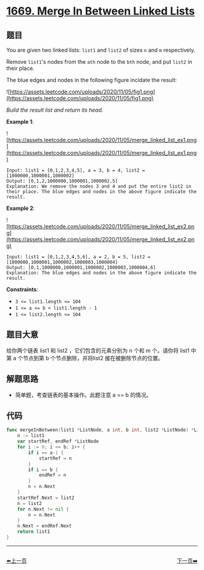 # [1669. Merge In Between Linked Lists](https://leetcode.com/problems/merge-in-between-linked-lists/)


## 题目

You are given two linked lists: `list1` and `list2` of sizes `n` and `m` respectively.

Remove `list1`'s nodes from the `ath` node to the `bth` node, and put `list2` in their place.

The blue edges and nodes in the following figure incidate the result:

![https://assets.leetcode.com/uploads/2020/11/05/fig1.png](https://assets.leetcode.com/uploads/2020/11/05/fig1.png)

*Build the result list and return its head.*

**Example 1**:

![https://assets.leetcode.com/uploads/2020/11/05/merge_linked_list_ex1.png](https://assets.leetcode.com/uploads/2020/11/05/merge_linked_list_ex1.png)

```
Input: list1 = [0,1,2,3,4,5], a = 3, b = 4, list2 = [1000000,1000001,1000002]
Output: [0,1,2,1000000,1000001,1000002,5]
Explanation: We remove the nodes 3 and 4 and put the entire list2 in their place. The blue edges and nodes in the above figure indicate the result.

```

**Example 2**:

![https://assets.leetcode.com/uploads/2020/11/05/merge_linked_list_ex2.png](https://assets.leetcode.com/uploads/2020/11/05/merge_linked_list_ex2.png)

```
Input: list1 = [0,1,2,3,4,5,6], a = 2, b = 5, list2 = [1000000,1000001,1000002,1000003,1000004]
Output: [0,1,1000000,1000001,1000002,1000003,1000004,6]
Explanation: The blue edges and nodes in the above figure indicate the result.

```

**Constraints**:

- `3 <= list1.length <= 104`
- `1 <= a <= b < list1.length - 1`
- `1 <= list2.length <= 104`

## 题目大意

给你两个链表 list1 和 list2 ，它们包含的元素分别为 n 个和 m 个。请你将 list1 中第 a 个节点到第 b 个节点删除，并将list2 接在被删除节点的位置。

## 解题思路

- 简单题，考查链表的基本操作。此题注意 a == b 的情况。

## 代码

```go
func mergeInBetween(list1 *ListNode, a int, b int, list2 *ListNode) *ListNode {
	n := list1
	var startRef, endRef *ListNode
	for i := 0; i <= b; i++ {
		if i == a-1 {
			startRef = n
		}
		if i == b {
			endRef = n
		}
		n = n.Next
	}
	startRef.Next = list2
	n = list2
	for n.Next != nil {
		n = n.Next
	}
	n.Next = endRef.Next
	return list1
}
```


----------------------------------------------
<div style="display: flex;justify-content: space-between;align-items: center;">
<p><a href="https://books.halfrost.com/leetcode/ChapterFour/1600~1699/1668.Maximum-Repeating-Substring/">⬅️上一页</a></p>
<p><a href="https://books.halfrost.com/leetcode/ChapterFour/1600~1699/1670.Design-Front-Middle-Back-Queue/">下一页➡️</a></p>
</div>
